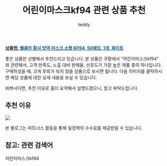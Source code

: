﻿---
layout: post
title:  "어린이마스크kf94 관련 상품 추천"
author: teddy
categories: [ 가구/인테리어 ]
tags: [어린이마스크kf94]
image: https://static.coupangcdn.com/image/retail/images/1244441858114750-f2791149-f9ee-4f4f-ab4a-78c8882f5e2f.jpg 
description: "쿠팡에서 어린이마스크kf94 관련 상품으로 가장 고객 선호도가 높은 제품 중 하나입니다."
---

<a href="https://link.coupang.com/re/AFFSDP?lptag=AF3256674&pageKey=1762427119&itemId=3001684939&vendorItemId=70989930098&traceid=V0-153-ad604273fa6b4d3a&requestid=20221226201802748325773"><b>상품명: <font color='#01579B'>웰클린 황사 방역 마스크 소형 KF94, 50매입, 1개, 화이트</font></b></a>

좋은 상품만 선별해서 추천드리고 있습니다.
본 상품은 쿠팡에서 "어린이마스크kf94" 와 관련해서, 고객 만족도, 노출 대비 판매율, 선호도가 가장 높은 제품 중의 하나입니다.
구매하셨을 때, 크게 후회가 되지 않을 상품으로 보시면 됩니다. 
다음 이미지를 클릭하시면 해당 상품에 대한 상세 내용을 보실 수 있습니다.

바쁘시다면, 추천 이유로 좀더 요약해서 설명드렸으니, 참고 부탁드립니다.

## 추천 이유 

<a href="https://link.coupang.com/re/AFFSDP?lptag=AF3256674&pageKey=1762427119&itemId=3001684939&vendorItemId=70989930098&traceid=V0-153-ad604273fa6b4d3a&requestid=20221226201802748325773"><img src="https://thumbnail7.coupangcdn.com/thumbnails/remote/q89/image/retail/images/962388789849698-efc88bb1-13a4-4416-ad6d-fa509cc47222.jpg"></a> 

본 블로그는 파트너스 활동을 통해 일정액의 수수료를 제공받을 수 있습니다.

## 참고: 관련 검색어    
어린이마스크kf94